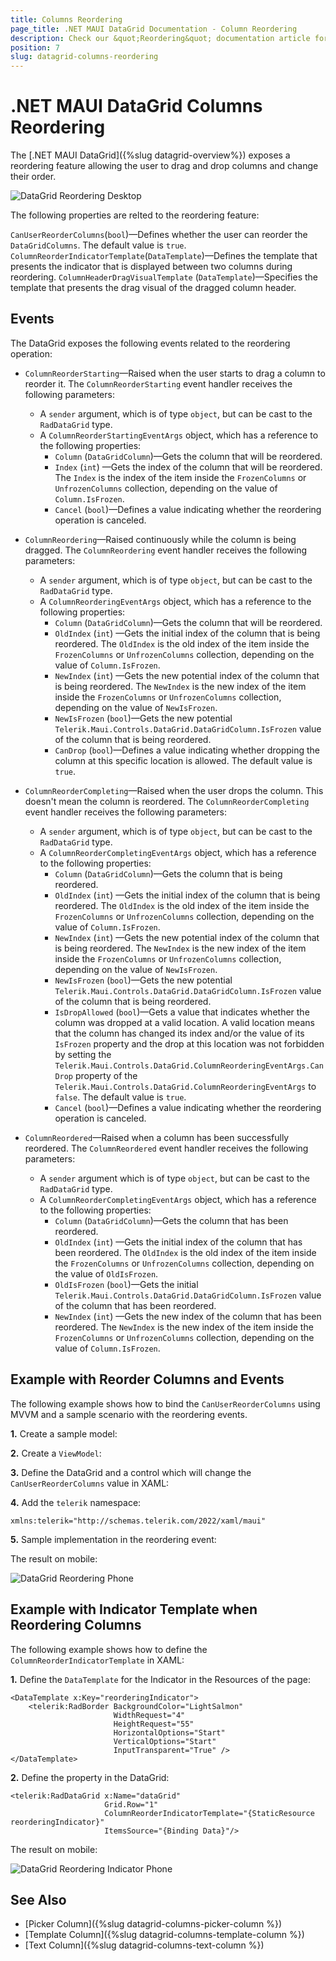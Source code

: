 ```yaml
---
title: Columns Reordering
page_title: .NET MAUI DataGrid Documentation - Column Reordering
description: Check our &quot;Reordering&quot; documentation article for Telerik DataGrid for .NET MAUI control.
position: 7
slug: datagrid-columns-reordering
---
```


# .NET MAUI DataGrid Columns Reordering

The [.NET MAUI DataGrid]({%slug datagrid-overview%}) exposes a reordering feature allowing the user to drag and drop columns and change their order.

![DataGrid Reordering Desktop](../images/datagrid-reordering-mac.gif)

The following properties are relted to the reordering feature:

`CanUserReorderColumns`(`bool`)&mdash;Defines whether the user can reorder the `DataGridColumns`. The default value is `true`.
`ColumnReorderIndicatorTemplate`(`DataTemplate`)&mdash;Defines the template that presents the indicator that is displayed between two columns during reordering.
`ColumnHeaderDragVisualTemplate` (`DataTemplate`)&mdash;Specifies the template that presents the drag visual of the dragged column header.

## Events

The DataGrid exposes the following events related to the reordering operation:

* `ColumnReorderStarting`&mdash;Raised when the user starts to drag a column to reorder it. The `ColumnReorderStarting` event handler receives the following parameters:
    - A `sender` argument, which is of type `object`, but can be cast to the `RadDataGrid` type.
    - A `ColumnReorderStartingEventArgs` object, which has a reference to the following properties:
        - `Column` (`DataGridColumn`)&mdash;Gets the column that will be reordered.
        - `Index` (`int`) &mdash;Gets the index of the column that will be reordered. The `Index` is the index of the item inside the `FrozenColumns` or `UnfrozenColumns` collection, depending on the value of `Column.IsFrozen`.
        - `Cancel` (`bool`)&mdash;Defines a value indicating whether the reordering operation is canceled.

* `ColumnReordering`&mdash;Raised continuously while the column is being dragged. The `ColumnReordering` event handler receives the following parameters:
    - A `sender` argument, which is of type `object`, but can be cast to the `RadDataGrid` type.
    - A `ColumnReorderingEventArgs` object, which has a reference to the following properties:
        - `Column` (`DataGridColumn`)&mdash;Gets the column that will be reordered.
        - `OldIndex` (`int`) &mdash;Gets the initial index of the column that is being reordered. The `OldIndex` is the old index of the item inside the `FrozenColumns` or `UnfrozenColumns` collection, depending on the value of `Column.IsFrozen`.
        - `NewIndex` (`int`) &mdash;Gets the new potential index of the column that is being reordered. The `NewIndex` is the new index of the item inside the `FrozenColumns` or `UnfrozenColumns` collection, depending on the value of `NewIsFrozen`.
        - `NewIsFrozen` (`bool`)&mdash;Gets the new potential `Telerik.Maui.Controls.DataGrid.DataGridColumn.IsFrozen` value of the column that is being reordered.
        - `CanDrop` (`bool`)&mdash;Defines a value indicating whether dropping the column at this specific location is allowed. The default value is `true`.

* `ColumnReorderCompleting`&mdash;Raised when the user drops the column. This doesn't mean the column is reordered. The `ColumnReorderCompleting` event handler receives the following parameters:
    - A `sender` argument, which is of type `object`, but can be cast to the `RadDataGrid` type.
    - A `ColumnReorderCompletingEventArgs` object, which has a reference to the following properties:
        - `Column` (`DataGridColumn`)&mdash;Gets the column that is being reordered.
        - `OldIndex` (`int`) &mdash;Gets the initial index of the column that is being reordered. The `OldIndex` is the old index of the item inside the `FrozenColumns` or `UnfrozenColumns` collection, depending on the value of `Column.IsFrozen`.
        - `NewIndex` (`int`) &mdash;Gets the new potential index of the column that is being reordered. The `NewIndex` is the new index of the item inside the `FrozenColumns` or `UnfrozenColumns` collection, depending on the value of `NewIsFrozen`.
        - `NewIsFrozen` (`bool`)&mdash;Gets the new potential `Telerik.Maui.Controls.DataGrid.DataGridColumn.IsFrozen` value of the column that is being reordered.
        - `IsDropAllowed` (`bool`)&mdash;Gets a value that indicates whether the column was dropped at a valid location. A valid location means that the column has changed its index and/or the value of its `IsFrozen` property and the drop at this location was not forbidden by setting the `Telerik.Maui.Controls.DataGrid.ColumnReorderingEventArgs.CanDrop` property of the `Telerik.Maui.Controls.DataGrid.ColumnReorderingEventArgs` to `false`. The default value is `true`.
        - `Cancel` (`bool`)&mdash;Defines a value indicating whether the reordering operation is canceled.

* `ColumnReordered`&mdash;Raised when a column has been successfully reordered. The `ColumnReordered` event handler receives the following parameters:
    - A `sender` argument which is of type `object`, but can be cast to the `RadDataGrid` type.
    - A `ColumnReorderCompletingEventArgs` object, which has a reference to the following properties:
        - `Column` (`DataGridColumn`)&mdash;Gets the column that has been reordered.
        - `OldIndex` (`int`) &mdash;Gets the initial index of the column that has been reordered. The `OldIndex` is the old index of the item inside the `FrozenColumns` or `UnfrozenColumns` collection, depending on the value of `OldIsFrozen`.
        - `OldIsFrozen` (`bool`)&mdash;Gets the initial `Telerik.Maui.Controls.DataGrid.DataGridColumn.IsFrozen` value of the column that has been reordered.
        - `NewIndex` (`int`) &mdash;Gets the new index of the column that has been reordered. The `NewIndex` is the new index of the item inside the `FrozenColumns` or `UnfrozenColumns` collection, depending on the value of `Column.IsFrozen`. 

## Example with Reorder Columns and Events

The following example shows how to bind the `CanUserReorderColumns` using MVVM and a sample scenario with the reordering events.

**1.** Create a sample model:

<snippet id='datagrid-persondetails' />

**2.** Create a `ViewModel`:

<snippet id='datagrid-reordering-viewmodel' />

**3.** Define the DataGrid and a control which will change the `CanUserReorderColumns` value in XAML:

<snippet id='datagrid-reordering-example'/>

**4.** Add the `telerik` namespace:

```XAML
xmlns:telerik="http://schemas.telerik.com/2022/xaml/maui"
```

**5.** Sample implementation in the reordering event:

<snippet id='datagrid-column-reordering-events'/>

The result on mobile:

![DataGrid Reordering Phone](../images/datagrid-reordering-winui.gif)

## Example with Indicator Template when Reordering Columns

The following example shows how to define the `ColumnReorderIndicatorTemplate` in XAML:

**1.** Define the `DataTemplate` for the Indicator in the Resources of the page:

```XAML
<DataTemplate x:Key="reorderingIndicator">
    <telerik:RadBorder BackgroundColor="LightSalmon"
                       WidthRequest="4"
                       HeightRequest="55"
                       HorizontalOptions="Start"
                       VerticalOptions="Start"
                       InputTransparent="True" />
</DataTemplate>
```

**2.** Define the property in the DataGrid:

```XAML
<telerik:RadDataGrid x:Name="dataGrid"
                     Grid.Row="1"
                     ColumnReorderIndicatorTemplate="{StaticResource reorderingIndicator}"
                     ItemsSource="{Binding Data}"/>    
```

The result on mobile:

![DataGrid Reordering Indicator Phone](../images/datagrid-reordering-indicator.gif)

## See Also

- [Picker Column]({%slug datagrid-columns-picker-column %})
- [Template Column]({%slug datagrid-columns-template-column %})
- [Text Column]({%slug datagrid-columns-text-column %})